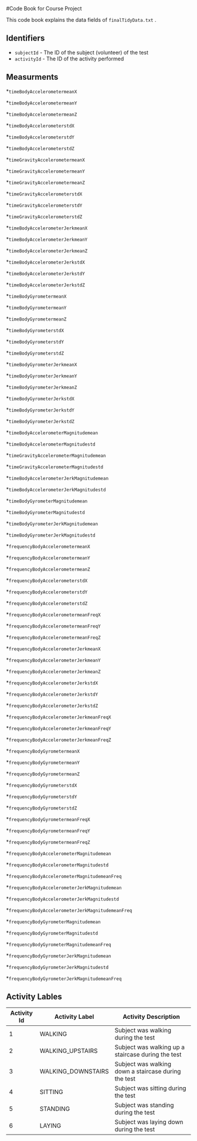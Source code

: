 #Code Book for Course Project

This code book explains the data fields of `finalTidyData.txt` .

## Identifiers

* `subjectId` - The ID of the subject (volunteer) of the test
* `activityId` - The ID of the activity performed 

## Measurments

*`timeBodyAccelerometermeanX`

*`timeBodyAccelerometermeanY`

*`timeBodyAccelerometermeanZ`

*`timeBodyAccelerometerstdX`

*`timeBodyAccelerometerstdY`

*`timeBodyAccelerometerstdZ`

*`timeGravityAccelerometermeanX`

*`timeGravityAccelerometermeanY`

*`timeGravityAccelerometermeanZ`

*`timeGravityAccelerometerstdX`

*`timeGravityAccelerometerstdY`

*`timeGravityAccelerometerstdZ`

*`timeBodyAccelerometerJerkmeanX`

*`timeBodyAccelerometerJerkmeanY`

*`timeBodyAccelerometerJerkmeanZ`

*`timeBodyAccelerometerJerkstdX`

*`timeBodyAccelerometerJerkstdY`

*`timeBodyAccelerometerJerkstdZ`

*`timeBodyGyrometermeanX`

*`timeBodyGyrometermeanY`

*`timeBodyGyrometermeanZ`

*`timeBodyGyrometerstdX`

*`timeBodyGyrometerstdY`

*`timeBodyGyrometerstdZ`

*`timeBodyGyrometerJerkmeanX`

*`timeBodyGyrometerJerkmeanY`

*`timeBodyGyrometerJerkmeanZ`

*`timeBodyGyrometerJerkstdX`

*`timeBodyGyrometerJerkstdY`

*`timeBodyGyrometerJerkstdZ`

*`timeBodyAccelerometerMagnitudemean`

*`timeBodyAccelerometerMagnitudestd`

*`timeGravityAccelerometerMagnitudemean`

*`timeGravityAccelerometerMagnitudestd`

*`timeBodyAccelerometerJerkMagnitudemean`

*`timeBodyAccelerometerJerkMagnitudestd`

*`timeBodyGyrometerMagnitudemean`

*`timeBodyGyrometerMagnitudestd`

*`timeBodyGyrometerJerkMagnitudemean`

*`timeBodyGyrometerJerkMagnitudestd`

*`frequencyBodyAccelerometermeanX`

*`frequencyBodyAccelerometermeanY`

*`frequencyBodyAccelerometermeanZ`

*`frequencyBodyAccelerometerstdX`

*`frequencyBodyAccelerometerstdY`

*`frequencyBodyAccelerometerstdZ`

*`frequencyBodyAccelerometermeanFreqX`

*`frequencyBodyAccelerometermeanFreqY`

*`frequencyBodyAccelerometermeanFreqZ`

*`frequencyBodyAccelerometerJerkmeanX`

*`frequencyBodyAccelerometerJerkmeanY`

*`frequencyBodyAccelerometerJerkmeanZ`

*`frequencyBodyAccelerometerJerkstdX`

*`frequencyBodyAccelerometerJerkstdY`

*`frequencyBodyAccelerometerJerkstdZ`

*`frequencyBodyAccelerometerJerkmeanFreqX`

*`frequencyBodyAccelerometerJerkmeanFreqY`

*`frequencyBodyAccelerometerJerkmeanFreqZ`

*`frequencyBodyGyrometermeanX`

*`frequencyBodyGyrometermeanY`

*`frequencyBodyGyrometermeanZ`

*`frequencyBodyGyrometerstdX`

*`frequencyBodyGyrometerstdY`

*`frequencyBodyGyrometerstdZ`

*`frequencyBodyGyrometermeanFreqX`

*`frequencyBodyGyrometermeanFreqY`

*`frequencyBodyGyrometermeanFreqZ`

*`frequencyBodyAccelerometerMagnitudemean`

*`frequencyBodyAccelerometerMagnitudestd`

*`frequencyBodyAccelerometerMagnitudemeanFreq`

*`frequencyBodyAccelerometerJerkMagnitudemean`

*`frequencyBodyAccelerometerJerkMagnitudestd`

*`frequencyBodyAccelerometerJerkMagnitudemeanFreq`

*`frequencyBodyGyrometerMagnitudemean`

*`frequencyBodyGyrometerMagnitudestd`

*`frequencyBodyGyrometerMagnitudemeanFreq`

*`frequencyBodyGyrometerJerkMagnitudemean`

*`frequencyBodyGyrometerJerkMagnitudestd`

*`frequencyBodyGyrometerJerkMagnitudemeanFreq`

## Activity Lables

Activity Id | Activity Label | Activity Description
------------|----------------|---------------------
1| WALKING | Subject was walking during the test
2| WALKING_UPSTAIRS | Subject was walking up a staircase during the test
3| WALKING_DOWNSTAIRS | Subject was walking down a staircase during the test
4| SITTING | Subject was sitting during the test
5| STANDING | Subject was standing during the test
6|  LAYING | Subject was laying down during the test